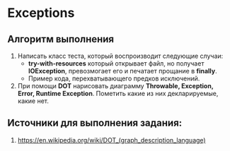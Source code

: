 # Exceptions

## Алгоритм выполнения

1.	Написать класс теста, который воспроизводит следующие случаи:
    - __try-with-resources__ который открывает файл, но получает __IOException__, превозмогает его и печатает прощание в __finally__.
    - Пример кода, перехватывающего предков исключений.
2.	При помощи __DOT__ нарисовать диаграмму __Throwable, Exception, Error, Runtime Exception__. Пометить какие из них декларируемые, какие нет.


## Источники для выполнения задания:
1.	https://en.wikipedia.org/wiki/DOT_(graph_description_language)

